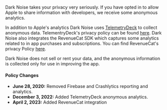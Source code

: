 Dark Noise takes your privacy very seriously. If you have opted in to allow Apple to share information with developers, we receive some anonymous analytics.

In addition to Apple's analytics Dark Noise uses [TelemetryDeck](https://telemetrydeck.com/) to collect anonymous data. TelementryDeck's privacy policy can be found [here](https://telemetrydeck.com/privacy/). Dark Noise also integrates the RevenueCat SDK which captures some analytics related to in app purchases and subscriptions. You can find RevenueCat's privacy Policy [here](https://www.revenuecat.com/privacy/).

Dark Noise does not sell or rent your data, and the anonymous information is collected only for use in improving the app.

#### Policy Changes
* **June 28, 2020:** Removed Firebase and Crashlytics reporting and analytics.
* **December 3, 2022:** Added TelemetryDeck anonymous analytics.
* **April 2, 2023:** Added RevenueCat integration